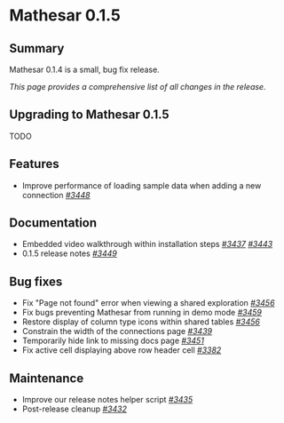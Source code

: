# Mathesar 0.1.5

## Summary

Mathesar 0.1.4 is a small, bug fix release.

_This page provides a comprehensive list of all changes in the release._

## Upgrading to Mathesar 0.1.5

TODO

## Features

- Improve performance of loading sample data when adding a new connection _[#3448](https://github.com/mathesar-foundation/mathesar/pull/3448 "Efficient data loader")_

## Documentation

- Embedded video walkthrough within installation steps _[#3437](https://github.com/mathesar-foundation/mathesar/pull/3437 "Merge pull request #3436 from mathesar-foundation/video_walkthrough")_ _[#3443](https://github.com/mathesar-foundation/mathesar/pull/3443 "Merge pull request #3442 from mathesar-foundation/update_video_link")_
- 0.1.5 release notes _[#3449](https://github.com/mathesar-foundation/mathesar/pull/3449 "0.1.5 release notes")_

## Bug fixes

- Fix "Page not found" error when viewing a shared exploration _[#3456](https://github.com/mathesar-foundation/mathesar/pull/3456 "Fix regression where `connections` list is empty in `common_data`")_
- Fix bugs preventing Mathesar from running in demo mode _[#3459](https://github.com/mathesar-foundation/mathesar/pull/3459 "Fix Demo mode issues")_
- Restore display of column type icons within shared tables _[#3456](https://github.com/mathesar-foundation/mathesar/pull/3456 "Fix regression where `connections` list is empty in `common_data`")_
- Constrain the width of the connections page _[#3439](https://github.com/mathesar-foundation/mathesar/pull/3439 "Constrain the width of the connections page")_
- Temporarily hide link to missing docs page _[#3451](https://github.com/mathesar-foundation/mathesar/pull/3451 "Temporarily hide link to missing docs page")_
- Fix active cell displaying above row header cell _[#3382](https://github.com/mathesar-foundation/mathesar/pull/3382 "Fix active cell displaying above row header cell")_

## Maintenance

- Improve our release notes helper script _[#3435](https://github.com/mathesar-foundation/mathesar/pull/3435 "Merge pull request #3434 from mathesar-foundation/release_notes")_
- Post-release cleanup _[#3432](https://github.com/mathesar-foundation/mathesar/pull/3432 "Merge pull request #3429 from mathesar-foundation/0.1.4")_

